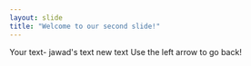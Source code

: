 ```yaml
---
layout: slide
title: "Welcome to our second slide!"
---
```

Your text- jawad's text new text
Use the left arrow to go back!
